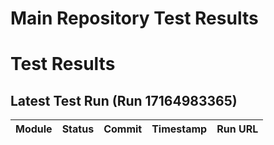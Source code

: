# Main Repository Test Results

# Test Results

## Latest Test Run (Run 17164983365)

| Module | Status | Commit | Timestamp | Run URL |
|--------|--------|--------|-----------|---------|
